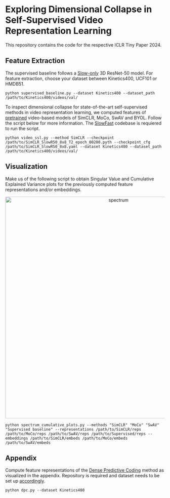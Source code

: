 # Exploring Dimensional Collapse in Self-Supervised Video Representation Learning

This repository contains the code for the respective ICLR Tiny Paper 2024.

## Feature Extraction

The supervised baseline follows a [Slow-only](https://pytorch.org/hub/facebookresearch_pytorchvideo_resnet/) 3D ResNet-50 model. For feature extraction, choose your dataset between Kinetics400, UCF101 or HMDB51.

```
python supervised_baseline.py --dataset Kinetics400 --dataset_path /path/to/Kinetics400/videos/val/
```
To inspect dimensional collapse for state-of-the-art self-supervised methods in video representation learning, we computed features of [pretrained](https://github.com/facebookresearch/SlowFast/tree/main/projects/contrastive_ssl) video-based models of SimCLR, MoCo, SwAV and BYOL. Follow the script below for more information. The [SlowFast](https://github.com/facebookresearch/SlowFast/tree/main) codebase is requiered to run the script.

```
python video_ssl.py --method SimCLR --checkpoint /path/to/SimCLR_SlowR50_8x8_T2_epoch_00200.pyth --checkpoint_cfg /path/to/SimCLR_SlowR50_8x8.yaml --dataset Kinetics400 --dataset_path /path/to/Kinetics400/videos/val/
```


## Visualization

Make us of the following script to obtain Singular Value and Cumulative Explained Variance plots for the previously computed feature representations and/or embeddings.
<p align="center">
  <img width="700" alt="spectrum" src="figures/video_simclr_moco_swav_k400.png">
</p>


```
python spectrum_cumulative_plots.py --methods "SimCLR" "MoCo" "SwAV" "Supervised baseline" --representations /path/to/SimCLR/reps /path/to/MoCo/reps /path/to/SwAV/reps /path/to/Supervised/reps --embeddings /path/to/SimCLR/embeds /path/to/MoCo/embeds /path/to/SwAV/embeds
```

## Appendix

Compute feature representations of the [Dense Predictive Coding](https://github.com/TengdaHan/DPC) method as visualized in the appendix. Repository is required and dataset needs to be set up [accordingly](https://github.com/TengdaHan/DPC/tree/master/process_data).

```
python dpc.py --dataset Kinetics400
```



